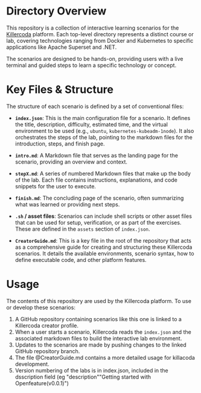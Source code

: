 # Directory Overview

This repository is a collection of interactive learning scenarios for the [Killercoda](https://killercoda.com/) platform. Each top-level directory represents a distinct course or lab, covering technologies ranging from Docker and Kubernetes to specific applications like Apache Superset and .NET.

The scenarios are designed to be hands-on, providing users with a live terminal and guided steps to learn a specific technology or concept.

# Key Files & Structure

The structure of each scenario is defined by a set of conventional files:

*   **`index.json`**: This is the main configuration file for a scenario. It defines the title, description, difficulty, estimated time, and the virtual environment to be used (e.g., `ubuntu`, `kubernetes-kubeadm-1node`). It also orchestrates the steps of the lab, pointing to the markdown files for the introduction, steps, and finish page.

*   **`intro.md`**: A Markdown file that serves as the landing page for the scenario, providing an overview and context.

*   **`stepX.md`**: A series of numbered Markdown files that make up the body of the lab. Each file contains instructions, explanations, and code snippets for the user to execute.

*   **`finish.md`**: The concluding page of the scenario, often summarizing what was learned or providing next steps.

*   **`.sh` / asset files**: Scenarios can include shell scripts or other asset files that can be used for setup, verification, or as part of the exercises. These are defined in the `assets` section of `index.json`.

*   **`CreatorGuide.md`**: This is a key file in the root of the repository that acts as a comprehensive guide for creating and structuring these Killercoda scenarios. It details the available environments, scenario syntax, how to define executable code, and other platform features.

# Usage

The contents of this repository are used by the Killercoda platform. To use or develop these scenarios:

1.  A GitHub repository containing scenarios like this one is linked to a Killercoda creator profile.
2.  When a user starts a scenario, Killercoda reads the `index.json` and the associated markdown files to build the interactive lab environment.
3.  Updates to the scenarios are made by pushing changes to the linked GitHub repository branch.
4.  The file @CreatorGuide.md contains a more detailed usage for killacoda development.
5.  Version numbering of the labs is in index.json, included in the dsscription field (eg "description""Getting started with Openfeature(v0.0.1)")
